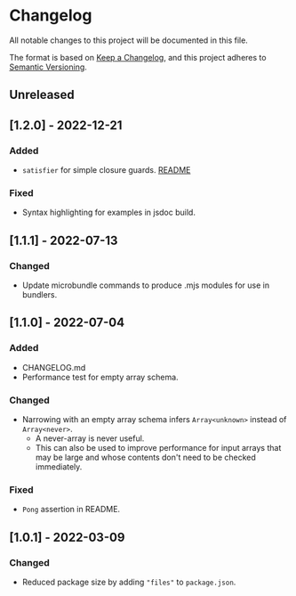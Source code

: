 # Changelog
All notable changes to this project will be documented in this file.

The format is based on [Keep a Changelog](https://keepachangelog.com/en/1.0.0/),
and this project adheres to [Semantic Versioning](https://semver.org/spec/v2.0.0.html).

## Unreleased

## [1.2.0] - 2022-12-21
### Added
- `satisfier` for simple closure guards. [README](/README.md#reusable-narrowing-with-satisfier)

### Fixed
- Syntax highlighting for examples in jsdoc build.

## [1.1.1] - 2022-07-13
### Changed
- Update microbundle commands to produce .mjs modules for use in bundlers.

## [1.1.0] - 2022-07-04
### Added
- CHANGELOG.md
- Performance test for empty array schema.

### Changed
- Narrowing with an empty array schema infers `Array<unknown>` instead of `Array<never>`.
  - A never-array is never useful.
  - This can also be used to improve performance for input arrays that may be large and whose contents don't need to be checked immediately.

### Fixed
- `Pong` assertion in README.

## [1.0.1] - 2022-03-09
### Changed
- Reduced package size by adding `"files"` to `package.json`.
